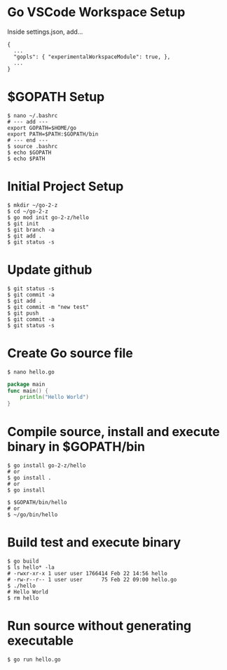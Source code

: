 # Go VSCode Workspace Setup
Inside settings.json, add...
```code
{
  ...
  "gopls": { "experimentalWorkspaceModule": true, },
  ...
}
```
# $GOPATH Setup
```
$ nano ~/.bashrc
# --- add ---
export GOPATH=$HOME/go
export PATH=$PATH:$GOPATH/bin
# --- end ---
$ source .bashrc
$ echo $GOPATH
$ echo $PATH
```
# Initial Project Setup
```console
$ mkdir ~/go-2-z
$ cd ~/go-2-z
$ go mod init go-2-z/hello
$ git init
$ git branch -a
$ git add .
$ git status -s
```
# Update github
```console
$ git status -s
$ git commit -a
$ git add .
$ git commit -m "new test"
$ git push
$ git commit -a
$ git status -s
```
# Create Go source file
```console
$ nano hello.go
```
```go
package main
func main() {
    println("Hello World")
}
```
# Compile source, install and execute binary in $GOPATH/bin
```console
$ go install go-2-z/hello
# or
$ go install .
# or
$ go install

$ $GOPATH/bin/hello
# or
$ ~/go/bin/hello
```
# Build test and execute binary
```console
$ go build
$ ls hello* -la
# -rwxr-xr-x 1 user user 1766414 Feb 22 14:56 hello
# -rw-r--r-- 1 user user      75 Feb 22 09:00 hello.go
$ ./hello
# Hello World
$ rm hello
```
# Run source without generating executable
```console
$ go run hello.go
```

